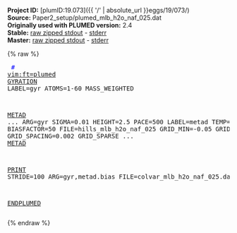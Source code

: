 **Project ID:** [plumID:19.073]({{ '/' | absolute_url }}eggs/19/073/)  
**Source:** Paper2_setup/plumed_mlb_h2o_naf_025.dat  
**Originally used with PLUMED version:** 2.4  
**Stable:** [raw zipped stdout](plumed_mlb_h2o_naf_025.dat.plumed.stdout.txt.zip) - [stderr](plumed_mlb_h2o_naf_025.dat.plumed.stderr)  
**Master:** [raw zipped stdout](plumed_mlb_h2o_naf_025.dat.plumed_master.stdout.txt.zip) - [stderr](plumed_mlb_h2o_naf_025.dat.plumed_master.stderr)  

{% raw %}<pre>
<span style="color:blue"># <a href="https://plumed.github.io/doc-master/user-doc/html/_vim_syntax.html">vim:ft=plumed</a></span>
<a href="https://plumed.github.io/doc-master/user-doc/html/_g_y_r_a_t_i_o_n.html">GYRATION</a> LABEL=gyr ATOMS=1-60 MASS_WEIGHTED

<a href="https://plumed.github.io/doc-master/user-doc/html/_m_e_t_a_d.html">METAD</a> ...
ARG=gyr SIGMA=0.01 HEIGHT=2.5 PACE=500
LABEL=metad TEMP=298 BIASFACTOR=50 FILE=hills_mlb_h2o_naf_025
GRID_MIN=-0.05 GRID_MAX=1.0 GRID_SPACING=0.002 GRID_SPARSE
... <a href="https://plumed.github.io/doc-master/user-doc/html/_m_e_t_a_d.html">METAD</a>

<a href="https://plumed.github.io/doc-master/user-doc/html/_p_r_i_n_t.html">PRINT</a> STRIDE=100 ARG=gyr,metad.bias FILE=colvar_mlb_h2o_naf_025.dat

<a href="https://plumed.github.io/doc-master/user-doc/html/_e_n_d_p_l_u_m_e_d.html">ENDPLUMED</a>
</pre>{% endraw %}
